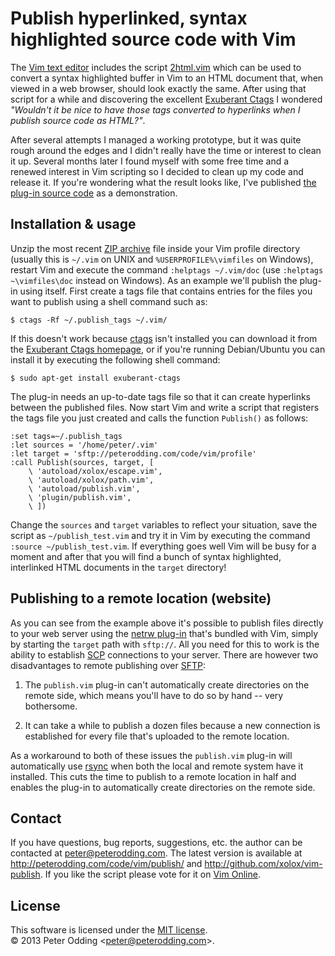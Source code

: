 # Publish hyperlinked, syntax highlighted source code with Vim

The [Vim text editor](http://www.vim.org/) includes the script [2html.vim](http://vimdoc.sourceforge.net/htmldoc/syntax.html#2html.vim) which can be used to convert a syntax highlighted buffer in Vim to an HTML document that, when viewed in a web browser, should look exactly the same. After using that script for a while and discovering the excellent [Exuberant Ctags](http://ctags.sourceforge.net/) I wondered *"Wouldn't it be nice to have those tags converted to hyperlinks when I publish source code as HTML?"*.

After several attempts I managed a working prototype, but it was quite rough around the edges and I didn't really have the time or interest to clean it up. Several months later I found myself with some free time and a renewed interest in Vim scripting so I decided to clean up my code and release it. If you're wondering what the result looks like, I've published [the plug-in source code](http://peterodding.com/code/vim/profile/plugin/publish.vim) as a demonstration.

## Installation & usage

Unzip the most recent [ZIP archive](http://peterodding.com/code/vim/downloads/publish.zip) file inside your Vim profile directory (usually this is `~/.vim` on UNIX and `%USERPROFILE%\vimfiles` on Windows), restart Vim and execute the command `:helptags ~/.vim/doc` (use `:helptags ~\vimfiles\doc` instead on Windows). As an example we'll publish the plug-in using itself. First create a tags file that contains entries for the files you want to publish using a shell command such as:

    $ ctags -Rf ~/.publish_tags ~/.vim/

If this doesn't work because [ctags](http://vimdoc.sourceforge.net/htmldoc/tagsrch.html#ctags) isn't installed you can download it from the [Exuberant Ctags homepage](http://ctags.sourceforge.net/), or if you're running Debian/Ubuntu you can install it by executing the following shell command:

    $ sudo apt-get install exuberant-ctags

The plug-in needs an up-to-date tags file so that it can create hyperlinks between the published files. Now start Vim and write a script that registers the tags file you just created and calls the function `Publish()` as follows:

    :set tags=~/.publish_tags
    :let sources = '/home/peter/.vim'
    :let target = 'sftp://peterodding.com/code/vim/profile'
    :call Publish(sources, target, [
        \ 'autoload/xolox/escape.vim',
        \ 'autoload/xolox/path.vim',
        \ 'autoload/publish.vim',
        \ 'plugin/publish.vim',
        \ ])

Change the `sources` and `target` variables to reflect your situation, save the script as `~/publish_test.vim` and try it in Vim by executing the command `:source ~/publish_test.vim`. If everything goes well Vim will be busy for a moment and after that you will find a bunch of syntax highlighted, interlinked HTML documents in the `target` directory!

## Publishing to a remote location (website)

As you can see from the example above it's possible to publish files directly to your web server using the [netrw plug-in](http://vimdoc.sourceforge.net/htmldoc/pi_netrw.html#netrw) that's bundled with Vim, simply by starting the `target` path with `sftp://`. All you need for this to work is the ability to establish [SCP](http://en.wikipedia.org/wiki/Secure_copy) connections to your server. There are however two disadvantages to remote publishing over [SFTP](http://en.wikipedia.org/wiki/SSH_file_transfer_protocol):

1. The `publish.vim` plug-in can't automatically create directories on the remote side, which means you'll have to do so by hand -- very bothersome.

2. It can take a while to publish a dozen files because a new connection is established for every file that's uploaded to the remote location.

As a workaround to both of these issues the `publish.vim` plug-in will automatically use [rsync](http://en.wikipedia.org/wiki/rsync) when both the local and remote system have it installed. This cuts the time to publish to a remote location in half and enables the plug-in to automatically create directories on the remote side.

## Contact

If you have questions, bug reports, suggestions, etc. the author can be contacted at <peter@peterodding.com>. The latest version is available at <http://peterodding.com/code/vim/publish/> and <http://github.com/xolox/vim-publish>. If you like the script please vote for it on [Vim Online](http://www.vim.org/scripts/script.php?script_id=2252).

## License

This software is licensed under the [MIT license](http://en.wikipedia.org/wiki/MIT_License).  
© 2013 Peter Odding &lt;<peter@peterodding.com>&gt;.
